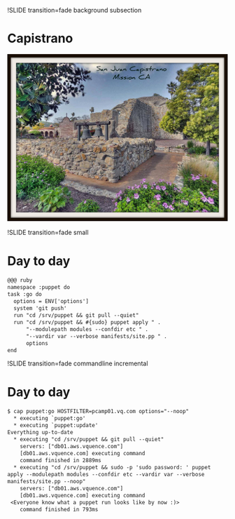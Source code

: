 !SLIDE transition=fade background subsection
# Capistrano
![Capistrano](capistrano.jpg)

!SLIDE transition=fade small
# Day to day

    @@@ ruby
    namespace :puppet do
    task :go do
      options = ENV['options']
      system 'git push'
      run "cd /srv/puppet && git pull --quiet"
      run "cd /srv/puppet && #{sudo} puppet apply " .
          "--modulepath modules --confdir etc " .
          "--vardir var --verbose manifests/site.pp " .
          options
    end

!SLIDE transition=fade commandline incremental
# Day to day

    $ cap puppet:go HOSTFILTER=pcamp01.vq.com options="--noop"
      * executing `puppet:go'
      * executing `puppet:update'
    Everything up-to-date
      * executing "cd /srv/puppet && git pull --quiet"
        servers: ["db01.aws.vquence.com"]
        [db01.aws.vquence.com] executing command
        command finished in 2889ms
      * executing "cd /srv/puppet && sudo -p 'sudo password: ' puppet apply --modulepath modules --confdir etc --vardir var --verbose manifests/site.pp --noop"
        servers: ["db01.aws.vquence.com"]
        [db01.aws.vquence.com] executing command
     <Everyone know what a puppet run looks like by now :)>
        command finished in 793ms

